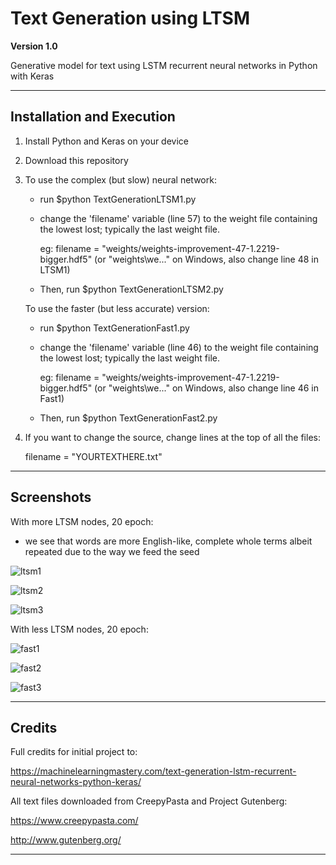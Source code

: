 # Text Generation using LTSM
**Version 1.0**

Generative model for text using LSTM recurrent neural networks in Python with Keras

--- 

## Installation and Execution

1. Install Python and Keras on your device

2. Download this repository

3. To use the complex (but slow) neural network:

      * run $python TextGenerationLTSM1.py
      
      * change the 'filename' variable (line 57) to the weight file containing the lowest lost; typically the last weight file.

        eg: filename = "weights/weights-improvement-47-1.2219-bigger.hdf5" (or "weights\we..." on Windows, also change line 48 in LTSM1)
      
      *  Then, run $python TextGenerationLTSM2.py
      
      
   
   To use the faster (but less accurate) version:  
   
      * run $python TextGenerationFast1.py
      
      * change the 'filename' variable (line 46) to the weight file containing the lowest lost; typically the last weight file.

        eg: filename = "weights/weights-improvement-47-1.2219-bigger.hdf5" (or "weights\we..." on Windows, also change line 46 in Fast1)
      
      *  Then, run $python TextGenerationFast2.py
      
4. If you want to change the source, change lines at the top of all the files: 

      filename = "YOURTEXTHERE.txt"

---

## Screenshots

With more LTSM nodes, 20 epoch:

* we see that words are more English-like, complete whole terms albeit repeated due to the way we feed the seed

![ltsm1](https://github.com/chriskok/TextGenerationLTSM/blob/master/screenshots/ltsm1.JPG)

![ltsm2](https://github.com/chriskok/TextGenerationLTSM/blob/master/screenshots/ltsm2.JPG)

![ltsm3](https://github.com/chriskok/TextGenerationLTSM/blob/master/screenshots/ltsm3.JPG)


With less LTSM nodes, 20 epoch:

![fast1](https://github.com/chriskok/TextGenerationLTSM/blob/master/screenshots/fast1.JPG)

![fast2](https://github.com/chriskok/TextGenerationLTSM/blob/master/screenshots/fast2.JPG)

![fast3](https://github.com/chriskok/TextGenerationLTSM/blob/master/screenshots/fast3.JPG)

---

## Credits

Full credits for initial project to: 

  https://machinelearningmastery.com/text-generation-lstm-recurrent-neural-networks-python-keras/

All text files downloaded from CreepyPasta and Project Gutenberg:

  https://www.creepypasta.com/
  
  http://www.gutenberg.org/

---


